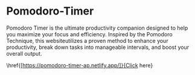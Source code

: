 # Pomodoro-Timer
Pomodoro Timer is the ultimate productivity companion designed to help you maximize your focus and efficiency. Inspired by the Pomodoro Technique, this websiteutilizes a proven method to enhance your productivity, break down tasks into manageable intervals, and boost your overall output.


\href{[https://pomodoro-timer-ap.netlify.app/]}{Click here}
